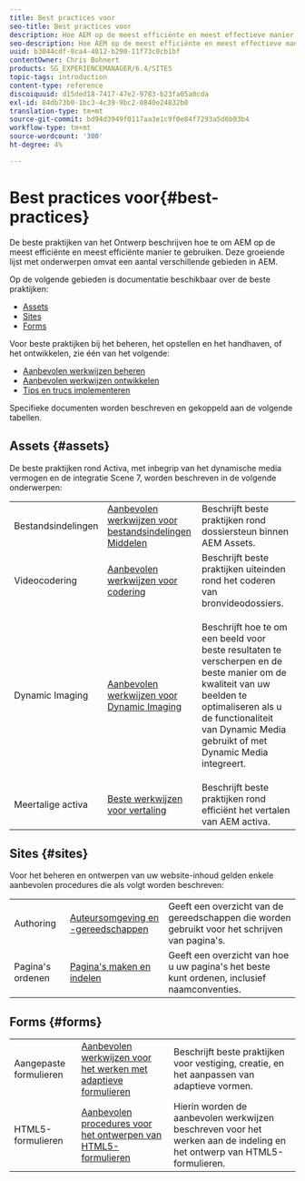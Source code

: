 ```yaml
---
title: Best practices voor
seo-title: Best practices voor
description: Hoe AEM op de meest efficiënte en meest effectieve manier wordt gebruikt
seo-description: Hoe AEM op de meest efficiënte en meest effectieve manier wordt gebruikt
uuid: b3044cdf-8ca4-4012-b290-11f73c0cb1bf
contentOwner: Chris Bohnert
products: SG_EXPERIENCEMANAGER/6.4/SITES
topic-tags: introduction
content-type: reference
discoiquuid: d15ded18-7417-47e2-9783-b23fa05a0cda
exl-id: 84db73b0-1bc3-4c39-9bc2-0840e24832b0
translation-type: tm+mt
source-git-commit: bd94d3949f0117aa3e1c9f0e84f7293a5d6b03b4
workflow-type: tm+mt
source-wordcount: '300'
ht-degree: 4%

---
```


# Best practices voor{#best-practices}

De beste praktijken van het Ontwerp beschrijven hoe te om AEM op de meest efficiënte en meest efficiënte manier te gebruiken. Deze groeiende lijst met onderwerpen omvat een aantal verschillende gebieden in AEM.

Op de volgende gebieden is documentatie beschikbaar over de beste praktijken:

* [Assets](#assets)
* [Sites](#sites)
* [Forms](#forms)

Voor beste praktijken bij het beheren, het opstellen en het handhaven, of het ontwikkelen, zie één van het volgende:

* [Aanbevolen werkwijzen beheren](/help/sites-administering/administer-best-practices.md)
* [Aanbevolen werkwijzen ontwikkelen](/help/sites-developing/best-practices.md)
* [Tips en trucs implementeren](/help/sites-deploying/best-practices.md)

Specifieke documenten worden beschreven en gekoppeld aan de volgende tabellen.

## Assets {#assets}

De beste praktijken rond Activa, met inbegrip van het dynamische media vermogen en de integratie Scene 7, worden beschreven in de volgende onderwerpen:

<table> 
 <tbody>
  <tr>
   <td>Bestandsindelingen</td> 
   <td><a href="/help/assets/assets-file-format-best-practices.md">Aanbevolen werkwijzen voor bestandsindelingen Middelen</a></td> 
   <td>Beschrijft beste praktijken rond dossiersteun binnen AEM Assets.</td> 
  </tr>
  <tr>
   <td>Videocodering</td> 
   <td><a href="/help/assets/video.md#best-practices-for-encoding-videos">Aanbevolen werkwijzen voor codering</a></td> 
   <td>Beschrijft beste praktijken uiteinden rond het coderen van bronvideodossiers.</td> 
  </tr>
  <tr>
   <td>Dynamic Imaging</td> 
   <td><a href="/help/assets/best-practices-for-optimizing-the-quality-of-your-images.md">Aanbevolen werkwijzen voor Dynamic Imaging</a></td> 
   <td><p>Beschrijft hoe te om een beeld voor beste resultaten te verscherpen en de beste manier om de kwaliteit van uw beelden te optimaliseren als u de functionaliteit van Dynamic Media gebruikt of met Dynamic Media integreert.</p> </td> 
  </tr>
  <tr>
   <td>Meertalige activa</td> 
   <td><a href="/help/assets/best-practices-for-translating-assets-efficiently.md">Beste werkwijzen voor vertaling</a></td> 
   <td>Beschrijft beste praktijken rond efficiënt het vertalen van AEM activa.</td> 
  </tr>
 </tbody>
</table>

## Sites {#sites}

Voor het beheren en ontwerpen van uw website-inhoud gelden enkele aanbevolen procedures die als volgt worden beschreven:

|  |  |  |
|---|---|---|
| Authoring | [Auteursomgeving en -gereedschappen](/help/sites-authoring/author-environment-tools.md) | Geeft een overzicht van de gereedschappen die worden gebruikt voor het schrijven van pagina&#39;s. |
| Pagina&#39;s ordenen | [Pagina&#39;s maken en indelen](/help/sites-authoring/managing-pages.md) | Geeft een overzicht van hoe u uw pagina&#39;s het beste kunt ordenen, inclusief naamconventies. |

## Forms {#forms}

|  |  |  |
|---|---|---|
| Aangepaste formulieren | [Aanbevolen werkwijzen voor het werken met adaptieve formulieren](/help/forms/using/adaptive-forms-best-practices.md) | Beschrijft beste praktijken voor vestiging, creatie, en het aanpassen van adaptieve vormen. |
| HTML5-formulieren | [Aanbevolen procedures voor het ontwerpen van HTML5-formulieren](/help/forms/using/best-practices-for-html5-forms.md) | Hierin worden de aanbevolen werkwijzen beschreven voor het werken aan de indeling en het ontwerp van HTML5-formulieren. |
